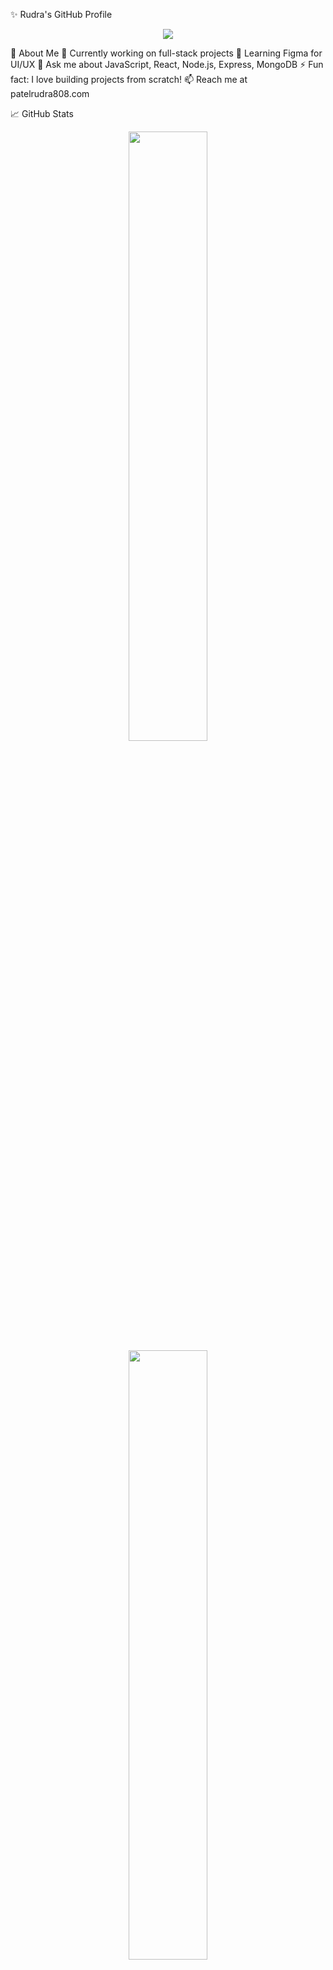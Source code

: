 ✨ Rudra's GitHub Profile
<p align="center"> <img src="https://readme-typing-svg.herokuapp.com?font=Fira+Code&size=22&pause=1000&color=00C6FF&center=true&vCenter=true&width=500&lines=Hey+there!+I'm+Rudra+%F0%9F%91%8B;Full-Stack+Developer;Passionate+about+Tech+%F0%9F%94%8C;Always+learning+new+things+%F0%9F%92%BB" /> </p> <p align="center"> </p>

🚀 About Me
🔭 Currently working on full-stack projects
🌱 Learning Figma for UI/UX
💬 Ask me about JavaScript, React, Node.js, Express, MongoDB
⚡ Fun fact: I love building projects from scratch!
📫 Reach me at patelrudra808.com

📈 GitHub Stats
<p align="center"> <img src="https://github-readme-stats.vercel.app/api?username=RudraDev08&show_icons=true&theme=radical" width="50%" /> <img src="https://github-readme-streak-stats.herokuapp.com/?user=RudraDev08&theme=radical" width="50%" /> </p>

